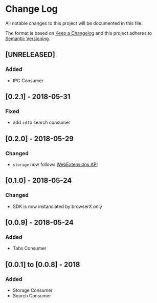 # Change Log
All notable changes to this project will be documented in this file.

The format is based on [Keep a Changelog](http://keepachangelog.com/)
and this project adheres to [Semantic Versioning](http://semver.org/).

## [UNRELEASED]
### Added
- IPC Consumer

## [0.2.1] - 2018-05-31
### Fixed
- add `id` to search consumer

## [0.2.0] - 2018-05-29
### Changed
- `storage` now follows [WebExtensions API](https://developer.mozilla.org/en-US/Add-ons/WebExtensions/API/storage/local)

## [0.1.0] - 2018-05-24
### Changed
- SDK is now instanciated by browserX only

## [0.0.9] - 2018-05-24
### Added
- Tabs Consumer

## [0.0.1] to [0.0.8] - 2018
### Added
- Storage Consumer
- Search Consumer
